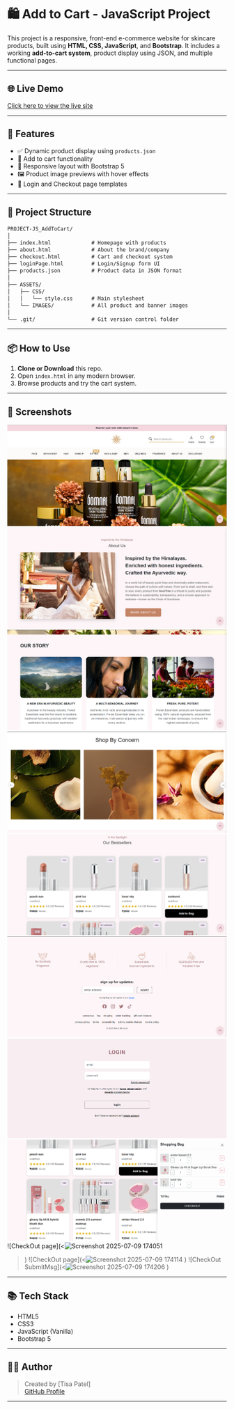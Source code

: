 
# 🛍️ Add to Cart - JavaScript Project

This project is a responsive, front-end e-commerce website for skincare products, built using **HTML, CSS, JavaScript**, and **Bootstrap**. It includes a working **add-to-cart system**, product display using JSON, and multiple functional pages.

---

## 🌐 Live Demo

[Click here to view the live site](https://project-js-add-to-cart.vercel.app/)


---

## 🚀 Features

- ✅ Dynamic product display using `products.json`
- 🛒 Add to cart functionality
- 💅 Responsive layout with Bootstrap 5
- 🖼️ Product image previews with hover effects
- 🔐 Login and Checkout page templates

---

## 📂 Project Structure

```
PROJECT-JS_AddToCart/
│
├── index.html             # Homepage with products
├── about.html             # About the brand/company
├── checkout.html          # Cart and checkout system
├── loginPage.html         # Login/Signup form UI
├── products.json          # Product data in JSON format
│
├── ASSETS/
│   ├── CSS/
│   │   └── style.css      # Main stylesheet
│   └── IMAGES/            # All product and banner images
│
└── .git/                  # Git version control folder
```

---

## 📦 How to Use

1. **Clone or Download** this repo.
2. Open `index.html` in any modern browser.
3. Browse products and try the cart system.

---

## 📸 Screenshots


![Home page](<Screenshot 2025-07-09 173715-1.png>)
![Home Page](<Screenshot 2025-07-09 173754.png>)
![About Page](<Screenshot 2025-07-09 173823.png>)
![About Page](<Screenshot 2025-07-09 173851.png>)
![Product Page](<Screenshot 2025-07-09 173927.png>)
![Footer Page](<Screenshot 2025-07-09 173946.png>)
![Login page](<Screenshot 2025-07-09 174003.png>)
![Cart Page](<Screenshot 2025-07-09 174030.png>)
![CheckOut page](<![Screenshot 2025-07-09 174051](https://github.com/user-attachments/assets/cfab04e0-d7d5-4499-a538-dcd900c3b0f0)
>)
![CheckOut page](<![Screenshot 2025-07-09 174114](https://github.com/user-attachments/assets/f74c6165-d23b-4d89-9857-a9c7f4ae899f)
>)
![CheckOut SubmitMsg](<![Screenshot 2025-07-09 174206](https://github.com/user-attachments/assets/5bf0c5c4-c4ca-449d-9664-17494f26fe07)
>)
---

## 📚 Tech Stack

- HTML5
- CSS3
- JavaScript (Vanilla)
- Bootstrap 5

---

## 🧑‍💻 Author

> Created by [Tisa Patel]  
> [GitHub Profile](https://github.com/Tisapatel)

---

